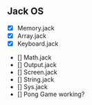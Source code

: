 ## Jack OS

- [X] Memory.jack
- [X] Array.jack
- [X] Keyboard.jack
- [] Math.jack
- [] Output.jack
- [] Screen.jack
- [] String.jack
- [] Sys.jack
- [] Pong Game working?
